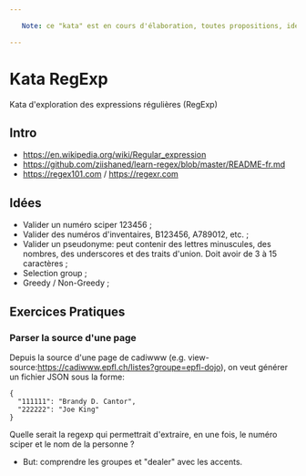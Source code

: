 ```yaml
---

   Note: ce "kata" est en cours d'élaboration, toutes propositions, idées, pull request, etc... seront très appréciées.

---
```



# Kata RegExp
Kata d'exploration des expressions régulières (RegExp)

## Intro

* https://en.wikipedia.org/wiki/Regular_expression
* https://github.com/ziishaned/learn-regex/blob/master/README-fr.md
* https://regex101.com / https://regexr.com

## Idées
* Valider un numéro sciper 123456 ;
* Valider des numéros d'inventaires, B123456, A789012, etc. ;
* Valider un pseudonyme: peut contenir des lettres minuscules, des nombres, des underscores et des traits d'union. Doit avoir de 3 à 15 caractères ;
* Selection group ;
* Greedy / Non-Greedy ;

## Exercices Pratiques

### Parser la source d'une page
Depuis la source d'une page de cadiwww (e.g. view-source:https://cadiwww.epfl.ch/listes?groupe=epfl-dojo), on veut générer un fichier JSON sous la forme:
```
{
  "111111": "Brandy D. Cantor",
  "222222": "Joe King"
}
```
Quelle serait la regexp qui permettrait d'extraire, en une fois, le numéro sciper et le nom de la personne ?

* But: comprendre les groupes et "dealer" avec les accents.
<!-- sciper=([0-9]{1,})[^0-9]>([A-zÀ-ÿ- ]*) -->
